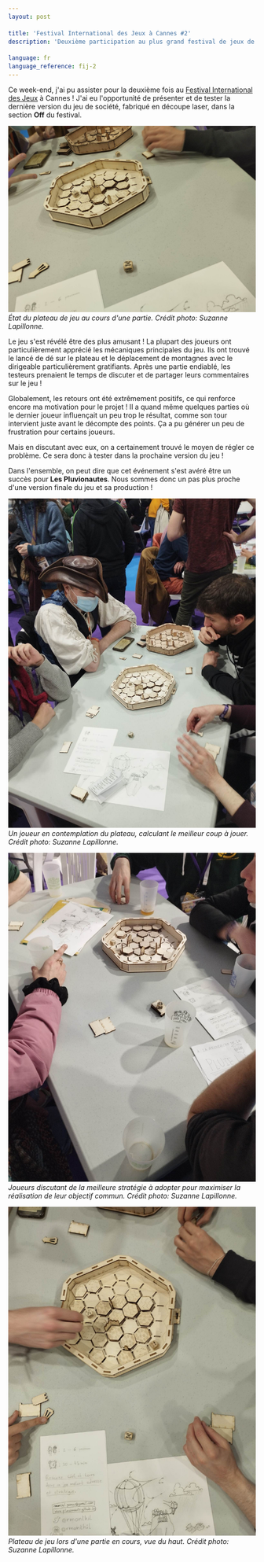```yaml
---
layout: post

title: 'Festival International des Jeux à Cannes #2'
description: 'Deuxième participation au plus grand festival de jeux de société de France.'

language: fr
language_reference: fij-2
---
```


Ce week-end, j'ai pu assister pour la deuxième fois au [Festival International des Jeux](https://www.festivaldesjeux-cannes.com/en/) à Cannes ! 
J'ai eu l'opportunité de présenter et de tester la dernière version du jeu de société, fabriqué en découpe laser, dans la section **Off** du festival.

![Festival Picture 2](/assets/images/pics/2023-2-26-fij-cannes/2.jpg)
*État du plateau de jeu au cours d'une partie. Crédit photo: Suzanne Lapillonne.*

Le jeu s'est révélé être des plus amusant ! 
La plupart des joueurs ont particulièrement apprécié les mécaniques principales du jeu. 
Ils ont trouvé le lancé de dé sur le plateau et le déplacement de montagnes avec le dirigeable particulièrement gratifiants.
Après une partie endiablé, les testeurs prenaient le temps de discuter et de partager leurs commentaires sur le jeu !

Globalement, les retours ont été extrêmement positifs, ce qui renforce encore ma motivation pour le projet ! 
Il a quand même quelques parties où le dernier joueur influençait un peu trop le résultat, comme son tour intervient juste avant le décompte des points.
Ça a pu générer un peu de frustration pour certains joueurs.

Mais en discutant avec eux, on a certainement trouvé le moyen de régler ce problème.
Ce sera donc à tester dans la prochaine version du jeu !

Dans l'ensemble, on peut dire que cet événement s'est avéré être un succès pour **Les Pluvionautes**.
Nous sommes donc un pas plus proche d'une version finale du jeu et sa production !

![Festival Picture 3](/assets/images/pics/2023-2-26-fij-cannes/3.jpg)
*Un joueur en contemplation du plateau, calculant le meilleur coup à jouer. Crédit photo: Suzanne Lapillonne.*

![Festival Picture 0](/assets/images/pics/2023-2-26-fij-cannes/0.jpg)
*Joueurs discutant de la meilleure stratégie à adopter pour maximiser la réalisation de leur objectif commun. Crédit photo: Suzanne Lapillonne.*

![Festival Picture 1](/assets/images/pics/2023-2-26-fij-cannes/1.jpg)
*Plateau de jeu lors d'une partie en cours, vue du haut. Crédit photo: Suzanne Lapillonne.*
